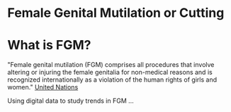 # Female Genital Mutilation or Cutting 

# What is FGM?

"Female genital mutilation (FGM) comprises all procedures that involve altering or injuring the female genitalia for non-medical reasons and is recognized internationally as a violation of the human rights of girls and women." [United Nations]( http://www.un.org/en/events/femalegenitalmutilationday/)

Using digital data to study trends in FGM ...
